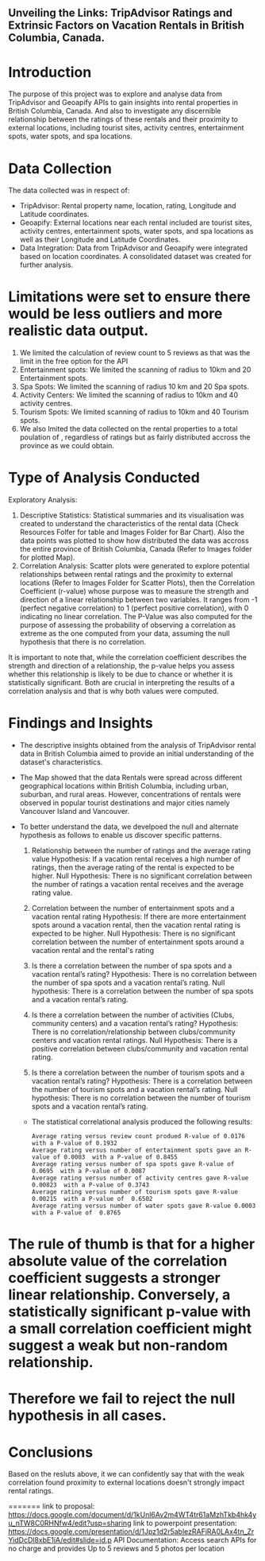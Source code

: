 ## Unveiling the Links: TripAdvisor Ratings and Extrinsic Factors on Vacation Rentals in British Columbia, Canada.

# Introduction
The purpose of this project was to explore and analyse data from TripAdvisor and Geoapify APIs to gain insights into rental properties in British Columbia, Canada. And also to investigate any discernible relationship between the ratings of these rentals and their proximity to external locations, including tourist sites, activity centres, entertainment spots, water spots, and spa locations.

# Data Collection
The data collected was in respect of:
 - TripAdvisor:  Rental property name, location, rating, Longitude and Latitude coordinates.
 - Geoapify: External locations near each rental included are tourist sites, activity centres, entertainment spots, water spots, and spa locations as well as their Longitude and Latitude Coordinates.
 - Data Integration: Data from TripAdvisor and Geoapify were integrated based on location coordinates. A consolidated dataset was created for further analysis.
  
# Limitations were set to ensure there would be less outliers and more realistic data output.
1. We limited the calculation of review count to 5 reviews as that was the limit in the free option for the API
2. Entertainment spots: We limited the scanning of radius to 10km and 20 Entertainment spots. 
3. Spa Spots: We limited the scanning of radius 10 km and 20 Spa spots.
4. Activity Centers: We limited the scanning of radius to 10km and 40 activity centres.
5. Tourism Spots: We limited scanning of radius to 10km and  40 Tourism spots.
6. We also lmited the data collected on the rental properties to a total poulation of , regardless of ratings but as fairly distributed accross the province as we could obtain.

# Type of Analysis Conducted
Exploratory Analysis:
1. Descriptive Statistics: Statistical summaries and its visualisation was created to understand the characteristics of the rental data (Check Resources Folfer for table and  Images Folder for Bar Chart).
Also the data points was plotted to show how distributed the data was accross the entire province of British Columbia, Canada (Refer to Images folder for plotted Map).
2. Correlation Analysis: Scatter plots were generated to explore potential relationships between rental ratings and the proximity to external locations (Refer to Images Folder for Scatter Plots), then the         Correlation Coefficient (r-value) whose purpose was to measure the strength and direction of a linear relationship between two variables. It ranges from -1 (perfect negative correlation) to 1 (perfect           positive correlation), with 0 indicating no linear correlation.
The P-Value was also computed for the purpose of assessing the probability of observing a correlation as extreme as the one computed from your data, assuming the null hypothesis that there is no correlation.
   
It is important to note that, while the correlation coefficient describes the strength and direction of a relationship, the p-value helps you assess whether this relationship is likely to be due to chance or whether it is statistically significant. Both are crucial in interpreting the results of a correlation analysis and that is why both values were computed.

# Findings and Insights
- The descriptive insights obtained from the analysis of TripAdvisor rental data in British Columbia aimed to provide an initial understanding of the dataset's characteristics.
- The Map showed that the data Rentals were spread across different geographical locations within British Columbia, including urban, suburban, and rural areas. However, concentrations of rentals were observed       in popular tourist destinations and major cities namely Vancouver Island and Vancouver.
- To better understand the data, we develpoed the null and alternate hypothesis as follows to enable us discover specific patterns.
  1.  Relationship between the number of ratings and the average rating value
      Hypothesis: If a vacation rental receives a high number of ratings, then the average rating of the rental is expected to be higher.
      Null Hypothesis: There is no significant correlation between the number of ratings a vacation rental receives and the average rating value. 

  2.  Correlation between the number of entertainment spots and a vacation rental rating
      Hypothesis: If there are more entertainment spots around a vacation rental, then the vacation rental rating is expected to be higher.
      Null Hypothesis: There is no significant correlation between the number of entertainment spots around a vacation rental and the rental's rating

  3.  Is there a correlation between the number of spa spots and a vacation rental’s rating?
      Hypothesis: There is no correlation between the number of spa spots and a vacation rental’s rating. 
      Null hypothesis: There is  a correlation between the number of spa spots and a vacation rental’s rating.

  4.  Is there a correlation between the number of activities (Clubs, community centers) and a vacation rental’s rating?
      Hypothesis: There is no correlation/relationship between clubs/community centers and vacation rental ratings. 
      Null Hypothesis: There is a positive correlation between clubs/community  and vacation rental rating. 

  5.  Is there a correlation between the number of tourism spots and a vacation rental’s rating?
      Hypothesis: There is a correlation between the number of tourism spots and a vacation rental’s rating.
      Null hypothesis: There is no correlation between the number of tourism spots and a vacation rental’s rating.

  - The statistical correlational analysis produced the following results:
 

        Average rating versus review count produed R-value of 0.0176 with a P-value of 0.1932
        Average rating versus number of entertainment spots gave an R-value of 0.0003  with a P-value of 0.8455
        Average rating versus number of spa spots gave R-value of  0.0695  with a P-value of 0.0087
        Average rating versus number of activity centres gave R-value 0.00823  with a P-value of 0.3743
        Average rating versus number of tourism spots gave R-value 0.00215  with a P-value of  0.6502
        Average rating versus number of water spots gave R-value 0.0003  with a P-value of  0.8765
     
    
# The rule of thumb is that for a higher absolute value of the correlation coefficient suggests a stronger linear relationship. Conversely, a statistically significant p-value with a small correlation coefficient might suggest a weak but non-random relationship.

# Therefore we fail to reject the null hypothesis in all cases.

# Conclusions
Based on the resluts above, it we can confidently say that with the weak correlation found proximity to external locations doesn't strongly impact rental ratings.


=======
link to proposal: https://docs.google.com/document/d/1kUnl6Av2m4WT4tr61aMzhTkb4hk4yu_nTW8C0RHNfw4/edit?usp=sharing
link to powerpoint presentation: https://docs.google.com/presentation/d/1Jpz1d2r5ablezRAFjRA0LAx4tn_ZrYidDcDl8xbE1iA/edit#slide=id.p
API Documentation: Access search APIs for no charge and provides Up to 5 reviews and 5 photos per location


